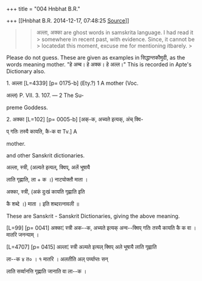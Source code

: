+++
title = "004 Hnbhat B.R."

+++
[[Hnbhat B.R.	2014-12-17, 07:48:25 [Source](https://groups.google.com/g/samskrita/c/TTAZwMVzwlw)]]



> 
> > 
> > अल्ला, अक्का are ghost words in samskrita language. I had read it > somewhere in recent past, with evidence. Since, it cannot be > locatedat this moment, excuse me for mentioning itbarely. >
> 
> > 
> > 
> > 
> > 
> > 

  

Please do not guess. These are given as examples in सिद्धान्तकौमुदी, as the words meaning mother.  "हे अम्ब। हे अक्क। हे अल्ल।" This is recorded in Apte's Dictionary also.

  

1\. अल्ला \[L=4339\] \[p= 0175-b\] (Ety.?) 1 A mother (Voc.  

अल्ल) P. VII. 3. 107. — 2 The Su-

preme Goddess.

  

2\. अक्का \[L=102\] \[p= 0005-b\] \[अक्-क, अच्यते इत्यक्, अंच् क्वि-

प् गतिः तस्यै कायति, कै-क वा Tv.\] A

mother.

  

and other Sanskrit dictionaries.

  

अल्ला, स्त्री, (अल्यते इत्यल्, क्विप्, अलें भूषायै

लाति गृह्णाति, ला + क ।) नाट्योक्तौ माता ।

  

अक्का, स्त्री, (अकं दुःखं कायति गृह्णाति इति

कै शब्दे ।) माता । इति शब्दरत्नावली ॥

  

These are Sanskrit - Sanskrit Dictionaries, giving the above meaning.

  

  

\[L=99\] \[p= 0041\] अक्का¦ स्त्री अक--क, अच्यते इत्यक् अन्व--क्विप् गतिः तस्यै कायति कै क वा । मातरि जनन्याम् ।

  

  

\[L=4707\] \[p= 0415\] अल्ला¦ स्त्री अल्यते इत्यल् क्विप् अले भूषायै लाति गृह्णाति

ला--क ४ त० । १ मातरि । अलतीति अल् पर्य्याप्तः सन्

लाति सर्व्वानत्ति गृह्णाति जानाति वा ला--क ।

  

  

  

  

  

